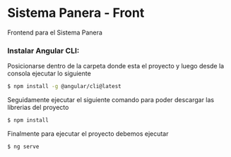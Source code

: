 # Sistema Panera - Front

Frontend para el Sistema Panera

### Instalar Angular CLI:

Posicionarse dentro de la carpeta donde esta el proyecto y luego desde la consola ejecutar lo siguiente

```bash
$ npm install -g @angular/cli@latest
```

Seguidamente ejecutar el siguiente comando para poder descargar las librerias del proyecto

```bash
$ npm install
```

Finalmente para ejecutar el proyecto debemos ejecutar 

```bash
$ ng serve
```
